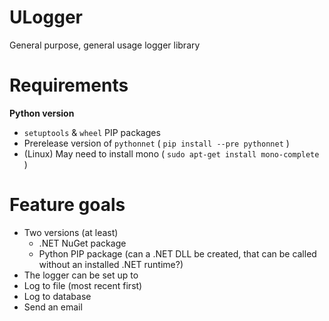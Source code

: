 # ULogger
General purpose, general usage logger library

# Requirements
**Python version**
- `setuptools` & `wheel` PIP packages
- Prerelease version of `pythonnet` ( `pip install --pre pythonnet` )
- (Linux) May need to install mono ( `sudo apt-get install mono-complete` )

# Feature goals
- Two versions (at least)
  - .NET NuGet package
  - Python PIP package (can a .NET DLL be created, that can be called without an installed .NET runtime?)
 - The logger can be set up to
  - Log to file (most recent first)
  - Log to database
  - Send an email
